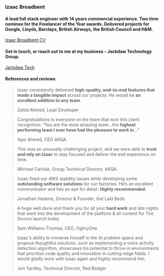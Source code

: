### Izaac Broadbent

<!--
**izaacdb/izaacdb** is a ✨ _special_ ✨ repository because its `README.md` (this file) appears on your GitHub profile.

Here are some ideas to get you started:

- 🔭 I’m currently working on ...
- 🌱 I’m currently learning ...
- 👯 I’m looking to collaborate on ...
- 🤔 I’m looking for help with ...
- 💬 Ask me about ...
- 📫 How to reach me: ...
- 😄 Pronouns: ...
- ⚡ Fun fact: ...
-->


#### A lead full stack engineer with 14 years commercial experience. Two time nominee for the Freelancer of the Year awards. Delivered projects for Google, Lloyds, Barclays, British Airways, the British Council and H&M.

[Izaac Broadbent CV](https://izaacbroadbent.com)

#### Get in touch, or reach out to me at my business - Jackdaw Technology Group. 

[Jackdaw Tech](https://jackdawtech.co.uk)

#### References and reviews

> Izaac consistently delivered **high-quality, end-to-end features that made a tangible impact** across our projects. He would be **an excellent addition to any team**.
>
> Zahid Ahmed, Lead Developer

   
> Congratulations to everyone on the team that won this client recognition:
> “You are the most amazing team…the **highest performing team I ever have had the pleasure to work in**…”
> 
> Ajaz Ahmed, CEO AKQA

  
> This was an unusually challenging project, and we were able to **trust and rely on Izaac** to stay focused and deliver the end experience on time.
> 
> Michael Carlisle, Group Technical Director, AKQA.

  
> Izaac fixed our AWS stability issues while developing some **outstanding software solutions** for our factories. He’s an excellent communicator and has an eye for detail. **Highly recommended**.
> 
> Jonathan Haskins, Director & Founder, Get Laid Beds

  
> A huge well done and thank you for all your **hard work** and late nights that went into the development of the platform & all content for The Source launch today.
> 
> Sam Williams-Thomas, CEO, OgilvyOne


> Izaac's ability to immerse himself in the AI problem space and propose thoughtful solutions, such as implementing a voice activity detection algorithm, showcases his potential to thrive in environments that prioritise code quality and innovation in cutting-edge fields. I would gladly work with Izaac again and highly recommend him.
> 
> Jon Yardley, Technical Director, Red Badger
